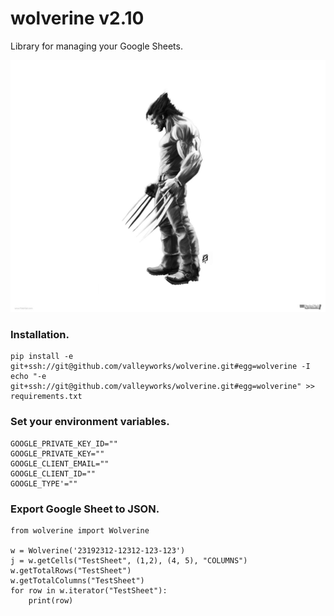 # wolverine v2.10
Library for managing your Google Sheets.

![alt text](/logo.png)

### Installation.
```
pip install -e git+ssh://git@github.com/valleyworks/wolverine.git#egg=wolverine -I
echo "-e git+ssh://git@github.com/valleyworks/wolverine.git#egg=wolverine" >> requirements.txt
```

### Set your environment variables.
```
GOOGLE_PRIVATE_KEY_ID=""
GOOGLE_PRIVATE_KEY=""
GOOGLE_CLIENT_EMAIL=""
GOOGLE_CLIENT_ID=""
GOOGLE_TYPE'=""
```

### Export Google Sheet to JSON.
```
from wolverine import Wolverine

w = Wolverine('23192312-12312-123-123')
j = w.getCells("TestSheet", (1,2), (4, 5), "COLUMNS")
w.getTotalRows("TestSheet")
w.getTotalColumns("TestSheet")
for row in w.iterator("TestSheet"):
    print(row)
```
